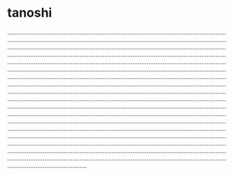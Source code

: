 # tanoshi

.....................................................................................................................................................................................................................................................................................................................................................................................................................................................................................................................................................................................................................................................................................................................................................................................................................................................................................................................................................................................................................................................................................................................................................................................................................................................................................................................................................................................................................................................................................................................................................................................................................................................................................................................................................................................................................................................................................................................................................................................................................................................................................................................................................................................................................................................................................................................................................................